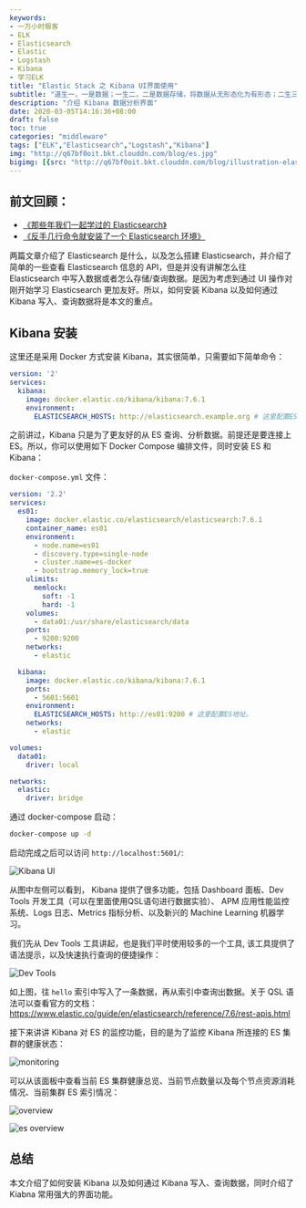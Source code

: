 ```yaml
---
keywords:
- 一万小时极客
- ELK
- Elasticsearch
- Elastic
- Logstash
- Kibana
- 学习ELK
title: "Elastic Stack 之 Kibana UI界面使用"
subtitle: "道生一，一是数据；一生二，二是数据存储，将数据从无形态化为有形态；二生三，三是数据分析"
description: "介绍 Kibana 数据分析界面"
date: 2020-03-05T14:16:36+08:00
draft: false
toc: true
categories: "middleware"
tags: ["ELK","Elasticsearch","Logstash","Kibana"]
img: "http://q67bf0oit.bkt.clouddn.com/blog/es.jpg"
bigimg: [{src: "http://q67bf0oit.bkt.clouddn.com/blog/illustration-elasticsearch-heart.png", desc: "elastic"}]
---
```


## 前文回顾：
- [《那些年我们一起学过的 Elasticsearch》](../elk-again)
- [《反手几行命令就安装了一个 Elasticsearch 环境》](../elk-01)

两篇文章介绍了 Elasticsearch 是什么，以及怎么搭建 Elasticsearch，并介绍了简单的一些查看 Elasticsearch 信息的 API，但是并没有讲解怎么往  Elasticsearch 中写入数据或者怎么存储/查询数据。是因为考虑到通过 UI 操作对刚开始学习 Elasticsearch 更加友好。所以，如何安装 Kibana 以及如何通过 Kibana 写入、查询数据将是本文的重点。

## Kibana 安装

这里还是采用 Docker 方式安装 Kibana，其实很简单，只需要如下简单命令：

```yaml
version: '2'
services:
  kibana:
    image: docker.elastic.co/kibana/kibana:7.6.1
    environment:
      ELASTICSEARCH_HOSTS: http://elasticsearch.example.org # 这里配置ES地址。
```

之前讲过，Kibana 只是为了更友好的从 ES 查询、分析数据。前提还是要连接上 ES。所以，你可以使用如下 Docker Compose 编排文件，同时安装 ES 和 Kibana：

`docker-compose.yml` 文件：
```yml
version: '2.2'
services:
  es01:
    image: docker.elastic.co/elasticsearch/elasticsearch:7.6.1
    container_name: es01
    environment:
      - node.name=es01
      - discovery.type=single-node
      - cluster.name=es-docker
      - bootstrap.memory_lock=true
    ulimits:
      memlock:
        soft: -1
        hard: -1
    volumes:
      - data01:/usr/share/elasticsearch/data
    ports:
      - 9200:9200
    networks:
      - elastic

  kibana:
    image: docker.elastic.co/kibana/kibana:7.6.1
    ports:
      - 5601:5601
    environment:
      ELASTICSEARCH_HOSTS: http://es01:9200 # 这里配置ES地址。
    networks:
      - elastic

volumes:
  data01:
    driver: local

networks:
  elastic:
    driver: bridge
```

通过 docker-compose 启动：

```bash
docker-compose up -d
```

启动完成之后可以访问 `http://localhost:5601/`:

![Kibana UI](http://q67bf0oit.bkt.clouddn.com/blog/kibana.png)

从图中左侧可以看到， Kibana 提供了很多功能，包括 Dashboard 面板、Dev Tools 开发工具（可以在里面使用QSL语句进行数据实验）、 APM 应用性能监控系统、Logs 日志、Metrics 指标分析、以及新兴的 Machine Learning 机器学习。

我们先从 Dev Tools 工具讲起，也是我们平时使用较多的一个工具, 该工具提供了语法提示，以及快速执行查询的便捷操作：

![Dev Tools](http://q67bf0oit.bkt.clouddn.com/blog/WX20200315-105927.png)

如上图，往 `hello` 索引中写入了一条数据，再从索引中查询出数据。关于 QSL 语法可以查看官方的文档：https://www.elastic.co/guide/en/elasticsearch/reference/7.6/rest-apis.html

接下来讲讲 Kibana 对 ES 的监控功能，目的是为了监控 Kibana 所连接的 ES 集群的健康状态：

![monitoring](http://q67bf0oit.bkt.clouddn.com/blog/WX20200315-110237.png)

可以从该面板中查看当前 ES 集群健康总览、当前节点数量以及每个节点资源消耗情况、当前集群 ES 索引情况：

![overview](http://q67bf0oit.bkt.clouddn.com/blog/WX20200315-111055.png)

![es overview](http://q67bf0oit.bkt.clouddn.com/blog/WX20200315-111230.png)

## 总结

本文介绍了如何安装 Kibana 以及如何通过 Kibana 写入、查询数据，同时介绍了 Kiabna 常用强大的界面功能。